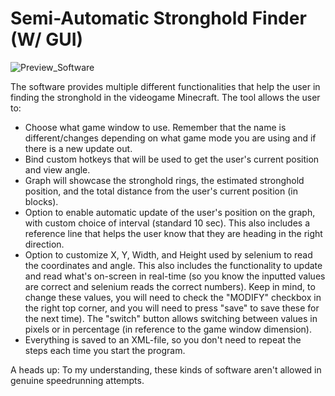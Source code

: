# Semi-Automatic Stronghold Finder (W/ GUI)

![Preview_Software](https://user-images.githubusercontent.com/52530661/111217603-077c1500-85d6-11eb-8b38-c612af174a4c.jpg)

The software provides multiple different functionalities that help the user in finding the stronghold in the videogame Minecraft. 
The tool allows the user to:
* Choose what game window to use. Remember that the name is different/changes depending on what game mode you are using and if there is a new update out.
* Bind custom hotkeys that will be used to get the user's current position and view angle.
* Graph will showcase the stronghold rings, the estimated stronghold position, and the total distance from the user's current position (in blocks).
* Option to enable automatic update of the user's position on the graph, with custom choice of interval (standard 10 sec). This also includes a reference line that helps the user know that they are heading in the right direction.
* Option to customize X, Y, Width, and Height used by selenium to read the coordinates and angle. This also includes the functionality to update and read what's on-screen in real-time (so you know the inputted values are correct and selenium reads the correct numbers). Keep in mind, to change these values, you will need to check the "MODIFY" checkbox in the right top corner, and you will need to press "save" to save these for the next time). The "switch" button allows switching between values in pixels or in percentage (in reference to the game window dimension). 
* Everything is saved to an XML-file, so you don't need to repeat the steps each time you start the program.

A heads up: To my understanding, these kinds of software aren't allowed in genuine speedrunning attempts.
